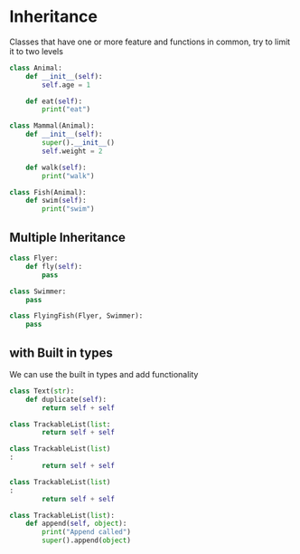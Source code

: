 # Inheritance

Classes that have one or more feature and functions in common, try to limit it to two levels

```python
class Animal:
    def __init__(self):
        self.age = 1

    def eat(self):
        print("eat")

class Mammal(Animal):
    def __init__(self):
        super().__init__()
        self.weight = 2

    def walk(self):
        print("walk")

class Fish(Animal):
    def swim(self):
        print("swim")
```

## Multiple Inheritance

```python
class Flyer:
    def fly(self):
        pass

class Swimmer:
    pass

class FlyingFish(Flyer, Swimmer):
    pass
```

## with Built in types

We can use the built in types and add functionality

```python
class Text(str):
    def duplicate(self):
        return self + self

class TrackableList(list:
        return self + self

class TrackableList(list)
:
        return self + self

class TrackableList(list)
:
        return self + self

class TrackableList(list):
    def append(self, object):
        print("Append called")
        super().append(object)
```
